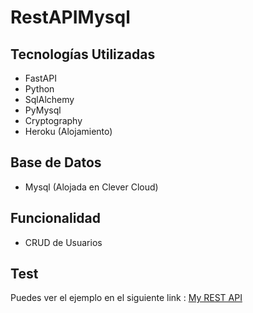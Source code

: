 # RestAPIMysql

## Tecnologías Utilizadas

- FastAPI
- Python
- SqlAlchemy
- PyMysql
- Cryptography
- Heroku (Alojamiento)

## Base de Datos
- Mysql (Alojada en Clever Cloud)

## Funcionalidad

- CRUD de Usuarios

## Test

Puedes ver el ejemplo en el siguiente link : [My REST API](https://fastapi-users.herokuapp.com/)
